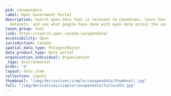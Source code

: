 ```yaml
---
pid: canopendata
label: Open Government Portal
description: Search open data that is relevant to Canadians, learn how to work with
  datasets, and see what people have done with open data across the country.
taxon_group: test
link: https://search.open.canada.ca/opendata/
accessibility: Open
jurisdiction: Canada
spatial_data_type: Polygon|Raster
data_product_type: Data portal
organization_individual: Organization
_tags: Environmental
order: '4'
layout: data_item
collection: inputs
thumbnail: "/img/derivatives/simple/canopendata/thumbnail.jpg"
full: "/img/derivatives/simple/canopendata/fullwidth.jpg"
---
```

